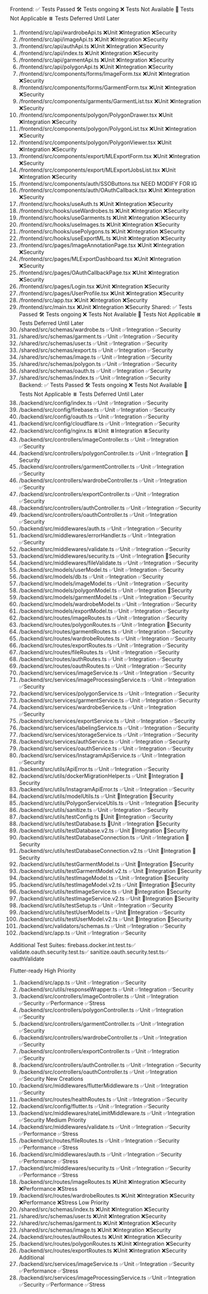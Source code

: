 Frontend:
✅ Tests Passed
🛠️ Tests ongoing
❌ Tests Not Available
🔔 Tests Not Applicable
⏸️ Tests Deferred Until Later    
1. /frontend/src/api/wardrobeApi.ts                         ❌Unit ❌Integration ❌Security
2. /frontend/src/api/imageApi.ts                            ❌Unit ❌Integration ❌Security
3. /frontend/src/api/authApi.ts                             ❌Unit ❌Integration ❌Security
4. /frontend/src/api/index.ts                               ❌Unit ❌Integration ❌Security
5. /frontend/src/api/garmentApi.ts                          ❌Unit ❌Integration ❌Security
6. /frontend/src/api/polygonApi.ts                          ❌Unit ❌Integration ❌Security
7. /frontend/src/components/forms/ImageForm.tsx             ❌Unit ❌Integration ❌Security
8. /frontend/src/components/forms/GarmentForm.tsx           ❌Unit ❌Integration ❌Security
9. /frontend/src/components/garments/GarmentList.tsx        ❌Unit ❌Integration ❌Security
10. /frontend/src/components/polygon/PolygonDrawer.tsx      ❌Unit ❌Integration ❌Security
11. /frontend/src/components/polygon/PolygonList.tsx        ❌Unit ❌Integration ❌Security
12. /frontend/src/components/polygon/PolygonViewer.tsx      ❌Unit ❌Integration ❌Security
13. /frontend/src/components/export/MLExportForm.tsx        ❌Unit ❌Integration ❌Security
14. /frontend/src/components/export/MLExportJobsList.tsx    ❌Unit ❌Integration ❌Security
15. /frontend/src/components/auth/SSOButtons.tsx NEED MODIFY FOR IG
16. /frontend/src/components/auth/OAuthCallback.tsx         ❌Unit ❌Integration ❌Security
17. /frontend/src/hooks/useAuth.ts                          ❌Unit ❌Integration ❌Security
18. /frontend/src/hooks/useWardrobes.ts                     ❌Unit ❌Integration ❌Security
19. /frontend/src/hooks/useGarments.ts                      ❌Unit ❌Integration ❌Security
20. /frontend/src/hooks/useImages.ts                        ❌Unit ❌Integration ❌Security
21. /frontend/src/hooks/usePolygons.ts                      ❌Unit ❌Integration ❌Security
22. /frontend/src/hooks/useExportML.ts                      ❌Unit ❌Integration ❌Security
23. /frontend/src/pages/ImageAnnotationPage.tsx             ❌Unit ❌Integration ❌Security
24. /frontend/src/pages/MLExportDashboard.tsx               ❌Unit ❌Integration ❌Security
25. /frontend/src/pages/OAuthCallbackPage.tsx               ❌Unit ❌Integration ❌Security
26. /frontend/src/pages/Login.tsx                           ❌Unit ❌Integration ❌Security
27. /frontend/src/pages/UserProfile.tsx                     ❌Unit ❌Integration ❌Security
28. /frontend/src/app.tsx                                   ❌Unit ❌Integration ❌Security
29. /frontend/src/main.tsx                                  ❌Unit ❌Integration ❌Security
Shared:
✅ Tests Passed
🛠️ Tests ongoing
❌ Tests Not Available
🔔 Tests Not Applicable
⏸️ Tests Deferred Until Later    
1. /shared/src/schemas/wardrobe.ts                          ✅Unit ✅Integration ✅Security
2. /shared/src/schemas/garment.ts                           ✅Unit ✅Integration ✅Security
3. /shared/src/schemas/user.ts                              ✅Unit ✅Integration ✅Security
4. /shared/src/schemas/export.ts                            ✅Unit ✅Integration ✅Security
5. /shared/src/schemas/image.ts                             ✅Unit ✅Integration ✅Security
6. /shared/src/schemas/polygon.ts                           ✅Unit ✅Integration ✅Security
7. /shared/src/schemas/oauth.ts                             ✅Unit ✅Integration ✅Security
8. /shared/src/schemas/index.ts                             ✅Unit ✅Integration ✅Security                          
Backend:
✅ Tests Passed
🛠️ Tests ongoing
❌ Tests Not Available
🔔 Tests Not Applicable
⏸️ Tests Deferred Until Later                                     
1.  /backend/src/config/index.ts                            ✅Unit ✅Integration ✅Security
2.  /backend/src/config/firebase.ts                         ✅Unit ✅Integration ✅Security
3.  /backend/src/config/oauth.ts                            ✅Unit ✅Integration ✅Security
4.  /backend/src/config/cloudflare.ts                       ✅Unit ✅Integration ✅Security
5.  /backend/src/config/nginx.ts                            ⏸️Unit ⏸️Integration ⏸️Security 
6.  /backend/src/controllers/imageController.ts             ✅Unit ✅Integration ✅Security 
7.  /backend/src/controllers/polygonController.ts           ✅Unit ✅Integration 🔔Security  
8.  /backend/src/controllers/garmentController.ts           ✅Unit ✅Integration ✅Security
9.  /backend/src/controllers/wardrobeController.ts          ✅Unit ✅Integration ✅Security
10. /backend/src/controllers/exportController.ts            ✅Unit ✅Integration ✅Security
11. /backend/src/controllers/authController.ts              ✅Unit ✅Integration ✅Security
12. /backend/src/controllers/oauthController.ts             ✅Unit ✅Integration ✅Security
13. /backend/src/middlewares/auth.ts                        ✅Unit ✅Integration ✅Security
14. /backend/src/middlewares/errorHandler.ts                ✅Unit ✅Integration ✅Security
15. /backend/src/middlewares/validate.ts                    ✅Unit ✅Integration ✅Security
16. /backend/src/middlewares/security.ts                    ✅Unit ✅Integration 🔔Security
17. /backend/src/middlewares/fileValidate.ts                ✅Unit ✅Integration ✅Security
18. /backend/src/models/userModel.ts                        ✅Unit ✅Integration ✅Security
19. /backend/src/models/db.ts                               ✅Unit ✅Integration ✅Security
20. /backend/src/models/imageModel.ts                       ✅Unit ✅Integration ✅Security
21. /backend/src/models/polygonModel.ts                     ✅Unit ✅Integration 🔔Security
22. /backend/src/models/garmentModel.ts                     ✅Unit ✅Integration ✅Security
23. /backend/src/models/wardrobeModel.ts                    ✅Unit ✅Integration ✅Security
24. /backend/src/models/exportModel.ts                      ✅Unit ✅Integration ✅Security
25. /backend/src/routes/imageRoutes.ts                      ✅Unit ✅Integration ✅Security
26. /backend/src/routes/polygonRoutes.ts                    ✅Unit ✅Integration 🔔Security
27. /backend/src/routes/garmentRoutes.ts                    ✅Unit ✅Integration ✅Security
28. /backend/src/routes/wardrobeRoutes.ts                   ✅Unit ✅Integration ✅Security
29. /backend/src/routes/exportRoutes.ts                     ✅Unit ✅Integration ✅Security
30. /backend/src/routes/fileRoutes.ts                       ✅Unit ✅Integration ✅Security
31. /backend/src/routes/authRoutes.ts                       ✅Unit ✅Integration ✅Security
32. /backend/src/routes/oauthRoutes.ts                      ✅Unit ✅Integration ✅Security
33. /backend/src/services/imageService.ts                   ✅Unit ✅Integration ✅Security
34. /backend/src/services/imageProcessingService.ts         ✅Unit ✅Integration ✅Security
35. /backend/src/services/polygonService.ts                 ✅Unit ✅Integration ✅Security
36. /backend/src/services/garmentService.ts                 ✅Unit ✅Integration ✅Security
37. /backend/src/services/wardrobeService.ts                ✅Unit ✅Integration ✅Security
38. /backend/src/services/exportService.ts                  ✅Unit ✅Integration ✅Security
39. /backend/src/services/labelingService.ts                ✅Unit ✅Integration ✅Security
40. /backend/src/services/storageService.ts                 ✅Unit ✅Integration ✅Security
41. /backend/src/services/authService.ts                    ✅Unit ✅Integration ✅Security
42. /backend/src/services/oauthService.ts                   ✅Unit ✅Integration ✅Security
43. /backend/src/services/InstagramApiService.ts            ✅Unit ✅Integration ✅Security
44. /backend/src/utils/ApiError.ts                          ✅Unit ✅Integration ✅Security
45. /backend/src/utils/dockerMigrationHelper.ts             ✅Unit 🔔Integration 🔔Security
46. /backend/src/utils/InstagramApiError.ts                 ✅Unit ✅Integration ✅Security
47. /backend/src/utils/modelUtils.ts                        ✅Unit 🔔Integration 🔔Security
48. /backend/src/utils/PolygonServiceUtils.ts               ✅Unit ✅Integration 🔔Security
49. /backend/src/utils/sanitize.ts                          ✅Unit ✅Integration ✅Security
50. /backend/src/utils/testConfig.ts                        🔔Unit 🔔Integration ✅Security
51. /backend/src/utils/testDatabase.ts                      🔔Unit ✅Integration 🔔Security
52. /backend/src/utils/testDatabase.v2.ts                   ✅Unit 🔔Integration 🔔Security
53. /backend/src/utils/testDatabaseConnection.ts            ✅Unit ✅Integration 🔔Security
54. /backend/src/utils/testDatabaseConnection.v2.ts         ✅Unit 🔔Integration 🔔Security
55. /backend/src/utils/testGarmentModel.ts                  ✅Unit 🔔Integration 🔔Security
56. /backend/src/utils/testGarmentModel.v2.ts               ✅Unit 🔔Integration 🔔Security
57. /backend/src/utils/testImageModel.ts                    ✅Unit ✅Integration 🔔Security
58. /backend/src/utils/testImageModel.v2.ts                 ✅Unit 🔔Integration 🔔Security
59. /backend/src/utils/testImageService.ts                  ✅Unit 🔔Integration 🔔Security
60. /backend/src/utils/testImageService.v2.ts               ✅Unit 🔔Integration 🔔Security
61. /backend/src/utils/testSetup.ts                         ✅Unit ✅Integration ✅Security
62. /backend/src/utils/testUserModel.ts                     ✅Unit 🔔Integration ✅Security
63. /backend/src/utils/testUserModel.v2.ts                  ✅Unit 🔔Integration 🔔Security
64. /backend/src/validators/schemas.ts                      ✅Unit ✅Integration ✅Security
65. /backend/src/app.ts                                     ✅Unit ✅Integration ✅Security

Additional Test Suites:
firebass.docker.int.test.ts✅
validate.oauth.security.test.ts✅
sanitize.oauth.security.test.ts✅
oauthValidate

Flutter-ready
High Priority
1.  /backend/src/app.ts                                     ✅Unit ✅Integration ✅Security
2.  /backend/src/utils/responseWrapper.ts                   ✅Unit ✅Integration ✅Security
3.  /backend/src/controllers/imageController.ts             ✅Unit ✅Integration ✅Security ✅Performance ✅Stress
4.  /backend/src/controllers/polygonController.ts           ✅Unit ✅Integration ✅Security  
5.  /backend/src/controllers/garmentController.ts           ✅Unit ✅Integration ✅Security
6.  /backend/src/controllers/wardrobeController.ts          ✅Unit ✅Integration ✅Security
7.  /backend/src/controllers/exportController.ts            ✅Unit ✅Integration ✅Security
8.  /backend/src/controllers/authController.ts              ✅Unit ✅Integration ✅Security
9.  /backend/src/controllers/oauthController.ts             ✅Unit ✅Integration ✅Security
New Creations
1.  /backend/src/middlewares/flutterMiddleware.ts           ✅Unit ✅Integration ✅Security
2.  /backend/src/routes/healthRoutes.ts                     ✅Unit ✅Integration ✅Security
3.  /backend/src/config/flutter.ts                          ✅Unit ✅Integration ✅Security
4.  /backend/src/middlewares/rateLimitMiddleware.ts         ✅Unit ✅Integration ✅Security
Medium Priority
10. /backend/src/middlewares/validate.ts                    ✅Unit ✅Integration ✅Security ✅Performance ✅Stress
11. /backend/src/routes/fileRoutes.ts                       ✅Unit ✅Integration ✅Security ✅Performance ✅Stress
12. /backend/src/middlewares/auth.ts                        ✅Unit ✅Integration ✅Security ✅Performance ✅Stress
13. /backend/src/middlewares/security.ts                    ✅Unit ✅Integration ✅Security ✅Performance ✅Stress
14. /backend/src/routes/imageRoutes.ts                      ❌Unit ❌Integration ❌Security ❌Performance ❌Stress
15. /backend/src/routes/wardrobeRoutes.ts                   ❌Unit ❌Integration ❌Security ❌Performance ❌Stress
Low Priority
16. /shared/src/schemas/index.ts                            ❌Unit ❌Integration ❌Security
17. /shared/src/schemas/user.ts                             ❌Unit ❌Integration ❌Security
18. /shared/src/schemas/garment.ts                          ❌Unit ❌Integration ❌Security
19. /shared/src/schemas/image.ts                            ❌Unit ❌Integration ❌Security
20. /backend/src/routes/authRoutes.ts                       ❌Unit ❌Integration ❌Security
21. /backend/src/routes/polygonRoutes.ts                    ❌Unit ❌Integration ❌Security
22. /backend/src/routes/exportRoutes.ts                     ❌Unit ❌Integration ❌Security
Additional
23. /backend/src/services/imageService.ts                   ✅Unit ✅Integration ✅Security ✅Performance ✅Stress
24. /backend/src/services/imageProcessingService.ts         ✅Unit ✅Integration ✅Security ✅Performance ✅Stress